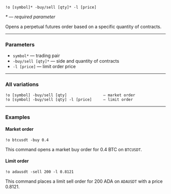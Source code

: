 ```
!o [symbol]* -buy/sell [qty]* -l [price]
```

*\* — required parameter*

Opens a perpetual futures order based on a specific quantity of contracts.

---

### Parameters

- `symbol*` — trading pair
- `-buy/sell [qty]*` — side and quantity of contracts
- `-l [price]` — limit order price

---

### All variations

```
!o [symbol] -buy/sell [qty]                — market order
!o [symbol] -buy/sell [qty] -l [price]     — limit order
```

---

### Examples

#### Market order

```
!o btcusdt -buy 0.4
```

This command opens a market buy order for 0.4 BTC on `BTCUSDT`.

#### Limit order

```
!o adausdt -sell 200 -l 0.8121
```

This command places a limit sell order for 200 ADA on `ADAUSDT` with a price 0.8121.
